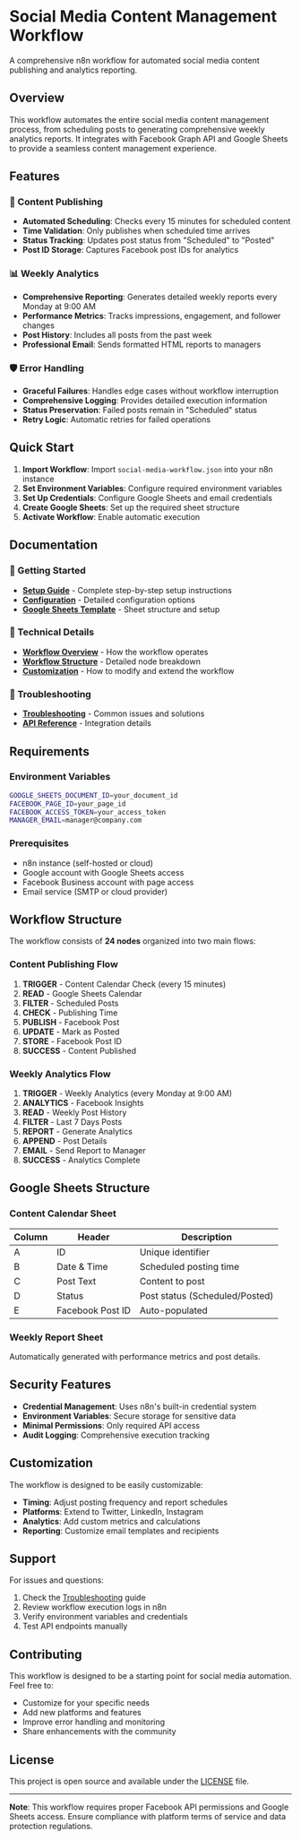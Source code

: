 # Social Media Content Management Workflow

A comprehensive n8n workflow for automated social media content publishing and analytics reporting.

## Overview

This workflow automates the entire social media content management process, from scheduling posts to generating comprehensive weekly analytics reports. It integrates with Facebook Graph API and Google Sheets to provide a seamless content management experience.

## Features

### 🚀 Content Publishing
- **Automated Scheduling**: Checks every 15 minutes for scheduled content
- **Time Validation**: Only publishes when scheduled time arrives
- **Status Tracking**: Updates post status from "Scheduled" to "Posted"
- **Post ID Storage**: Captures Facebook post IDs for analytics

### 📊 Weekly Analytics
- **Comprehensive Reporting**: Generates detailed weekly reports every Monday at 9:00 AM
- **Performance Metrics**: Tracks impressions, engagement, and follower changes
- **Post History**: Includes all posts from the past week
- **Professional Email**: Sends formatted HTML reports to managers

### 🛡️ Error Handling
- **Graceful Failures**: Handles edge cases without workflow interruption
- **Comprehensive Logging**: Provides detailed execution information
- **Status Preservation**: Failed posts remain in "Scheduled" status
- **Retry Logic**: Automatic retries for failed operations

## Quick Start

1. **Import Workflow**: Import `social-media-workflow.json` into your n8n instance
2. **Set Environment Variables**: Configure required environment variables
3. **Set Up Credentials**: Configure Google Sheets and email credentials
4. **Create Google Sheets**: Set up the required sheet structure
5. **Activate Workflow**: Enable automatic execution

## Documentation

### 📖 Getting Started
- **[Setup Guide](docs/setup.md)** - Complete step-by-step setup instructions
- **[Configuration](docs/configuration.md)** - Detailed configuration options
- **[Google Sheets Template](docs/google-sheets-template.md)** - Sheet structure and setup

### 🔧 Technical Details
- **[Workflow Overview](docs/workflow-overview.md)** - How the workflow operates
- **[Workflow Structure](docs/workflow-structure.md)** - Detailed node breakdown
- **[Customization](docs/customization.md)** - How to modify and extend the workflow

### 🚨 Troubleshooting
- **[Troubleshooting](docs/troubleshooting.md)** - Common issues and solutions
- **[API Reference](docs/api-reference.md)** - Integration details

## Requirements

### Environment Variables
```bash
GOOGLE_SHEETS_DOCUMENT_ID=your_document_id
FACEBOOK_PAGE_ID=your_page_id
FACEBOOK_ACCESS_TOKEN=your_access_token
MANAGER_EMAIL=manager@company.com
```

### Prerequisites
- n8n instance (self-hosted or cloud)
- Google account with Google Sheets access
- Facebook Business account with page access
- Email service (SMTP or cloud provider)

## Workflow Structure

The workflow consists of **24 nodes** organized into two main flows:

### Content Publishing Flow
1. **TRIGGER** - Content Calendar Check (every 15 minutes)
2. **READ** - Google Sheets Calendar
3. **FILTER** - Scheduled Posts
4. **CHECK** - Publishing Time
5. **PUBLISH** - Facebook Post
6. **UPDATE** - Mark as Posted
7. **STORE** - Facebook Post ID
8. **SUCCESS** - Content Published

### Weekly Analytics Flow
1. **TRIGGER** - Weekly Analytics (every Monday at 9:00 AM)
2. **ANALYTICS** - Facebook Insights
3. **READ** - Weekly Post History
4. **FILTER** - Last 7 Days Posts
5. **REPORT** - Generate Analytics
6. **APPEND** - Post Details
7. **EMAIL** - Send Report to Manager
8. **SUCCESS** - Analytics Complete

## Google Sheets Structure

### Content Calendar Sheet
| Column | Header | Description |
|--------|--------|-------------|
| A | ID | Unique identifier |
| B | Date & Time | Scheduled posting time |
| C | Post Text | Content to post |
| D | Status | Post status (Scheduled/Posted) |
| E | Facebook Post ID | Auto-populated |

### Weekly Report Sheet
Automatically generated with performance metrics and post details.

## Security Features

- **Credential Management**: Uses n8n's built-in credential system
- **Environment Variables**: Secure storage for sensitive data
- **Minimal Permissions**: Only required API access
- **Audit Logging**: Comprehensive execution tracking

## Customization

The workflow is designed to be easily customizable:
- **Timing**: Adjust posting frequency and report schedules
- **Platforms**: Extend to Twitter, LinkedIn, Instagram
- **Analytics**: Add custom metrics and calculations
- **Reporting**: Customize email templates and recipients

## Support

For issues and questions:
1. Check the [Troubleshooting](docs/troubleshooting.md) guide
2. Review workflow execution logs in n8n
3. Verify environment variables and credentials
4. Test API endpoints manually

## Contributing

This workflow is designed to be a starting point for social media automation. Feel free to:
- Customize for your specific needs
- Add new platforms and features
- Improve error handling and monitoring
- Share enhancements with the community

## License

This project is open source and available under the [LICENSE](LICENSE) file.

---

**Note**: This workflow requires proper Facebook API permissions and Google Sheets access. Ensure compliance with platform terms of service and data protection regulations.
